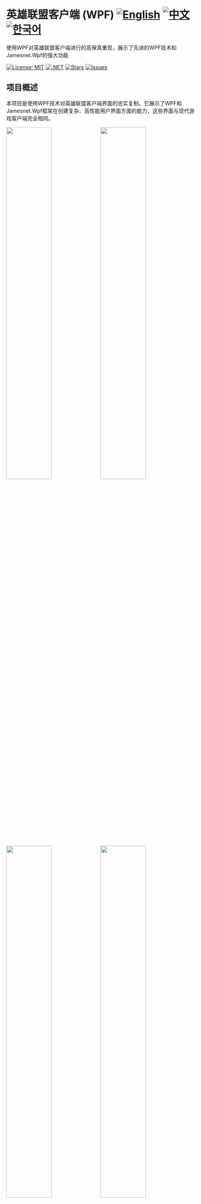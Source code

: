 # 英雄联盟客户端 (WPF) [![English](https://img.shields.io/badge/Language-English-blue.svg)](README.md) [![中文](https://img.shields.io/badge/Language-中文-green.svg)](README.zh-CN.md) [![한국어](https://img.shields.io/badge/Language-한국어-red.svg)](README.ko.md) 

使用WPF对英雄联盟客户端进行的高保真重现，展示了先进的WPF技术和Jamesnet.Wpf的强大功能

[![License: MIT](https://img.shields.io/badge/License-MIT-yellow.svg)](https://opensource.org/licenses/MIT)
[![.NET](https://img.shields.io/badge/.NET-8.0-blue.svg)](https://dotnet.microsoft.com/download)
[![Stars](https://img.shields.io/github/stars/jamesnet214/leagueoflegends.svg)](https://github.com/jamesnet214/leagueoflegends/stargazers)
[![Issues](https://img.shields.io/github/issues/jamesnet214/leagueoflegends.svg)](https://github.com/jamesnet214/leagueoflegends/issues)

## 项目概述

本项目是使用WPF技术对英雄联盟客户端界面的忠实复制。它展示了WPF和Jamesnet.Wpf框架在创建复杂、高性能用户界面方面的能力，这些界面与现代游戏客户端完全相同。

<img src="https://github.com/user-attachments/assets/9aa294d7-be6d-48ac-8d81-8d8eeb2d79dd" width="49%"/>
<img src="https://github.com/user-attachments/assets/ecb3f8e5-829f-4c44-ad1e-db4f61aeed19" width="49%"/>
<img src="https://github.com/user-attachments/assets/0ec377bc-3242-4dbb-9e8e-d763ca8984e5" width="49%"/>  
<img src="https://github.com/user-attachments/assets/f7313f69-9255-4509-ba8c-2c1d9bdbc80e" width="49%"/>  
<img src="https://github.com/user-attachments/assets/2afe65fe-5189-403b-b042-f184f974bbcf" width="49%"/>  
<img src="https://github.com/user-attachments/assets/57c4f317-68c0-46fa-9e76-b46aeab617d0" width="49%"/>  
<img src="https://github.com/user-attachments/assets/1db54994-a3bc-469e-9ca8-b537473f3773" width="49%"/> 
<img src="https://github.com/user-attachments/assets/dc8159c1-dbdd-43ad-865e-6a593882a3b9" width="49%"/> 

## 主要特性和实现
#### 1. 高级WPF技术
- [x] 利用Jamesnet.Wpf增强WPF开发
- [x] 实现依赖注入以提高代码的灵活性和可维护性
- [x] 项目模块化和分发以提高可扩展性

#### 2. MVVM架构
- [x] 使用CommunityToolkit.Mvvm进行代码生成和MVVM模式实现
- [x] 明确分离View和ViewModel的关注点

#### 3. 自定义控件
- [x] 开发自定义WPF控件以匹配英雄联盟UI组件
- [x] 广泛使用ControlTemplates实现独特的视觉设计

#### 4. 复杂UI设计
- [x] 使用Geometry Path实现复杂的设计元素
- [x] 像素级精确重现英雄联盟客户端界面

#### 5. 性能优化
- [x] 高效的渲染和资源管理，实现流畅的UI交互
- [x] 优化的数据绑定和UI虚拟化技术

## 技术栈
- .NET 8.0
- WPF (Windows Presentation Foundation)
- Jamesnet.Wpf
- CommunityToolkit.Mvvm

## 入门指南
### 前置条件
- Visual Studio 2022或更高版本
- .NET 8.0 SDK
- Jamesnet.Wpf NuGet包

### 安装和执行
#### 1. 克隆仓库：

```
git clone https://github.com/jamesnet214/leagueoflegends.git
```

#### 2. 打开解决方案
- [x] Visual Studio
- [x] Visual Studio Code
- [x] JetBrains Rider

<img src="https://github.com/user-attachments/assets/af70f422-7057-4e77-a54d-042ee8358d2a" width="32%"/>
<img src="https://github.com/user-attachments/assets/e4feaa10-a107-4b58-8d13-1d8be620ec62" width="32%"/>
<img src="https://github.com/user-attachments/assets/5ff487f6-55e4-43e1-9abf-f8d419ee6943" width="32%"/>

#### 3. 构建和运行
- [x] 设置启动项目
- [x] 按F5或点击运行按钮
- [x] 推荐使用Windows 11

## 学习机会
本项目为WPF开发者提供了宝贵的见解：
1. **复杂UI重现**：学习重现复杂用户界面的技术
2. **自定义控件开发**：了解构建自定义WPF控件的过程
3. **MVVM实践**：在复杂应用中看到MVVM模式的实际实现
4. **Geometry Path使用**：掌握使用Geometry Path创建复杂UI设计的技巧
5. **性能优化**：学习大型WPF应用的优化策略

## 贡献
欢迎对英雄联盟客户端（WPF）项目做出贡献！随时提交问题、创建拉取请求或提出改进建议。

## 许可证
本项目采用MIT许可证 - 详情请参见[LICENSE](LICENSE)文件。

## 联系方式
- 网站：https://jamesnet.dev
- 电子邮件：james@jamesnet.dev, vickyqu115@hotmail.com

通过这个英雄联盟客户端重现项目，体验WPF在重现复杂游戏界面方面的强大功能！

